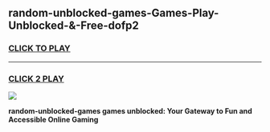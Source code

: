 
## random-unblocked-games-Games-Play-Unblocked-&-Free-dofp2
<h3>
<a href="https://premium76.site?title=random-unblocked-games&ref=24A">CLICK TO PLAY</a></h3>
<hr>

<h3>
<a href="https://premium76.site?title=random-unblocked-games&ref=24A">CLICK 2 PLAY</a>
  
</h3>

<a href="https://premium76.site?title=random-unblocked-games&ref=24A"><img src="https://clearcache.store/games.png"></a>


**random-unblocked-games games unblocked: Your Gateway to Fun and Accessible Online Gaming**
